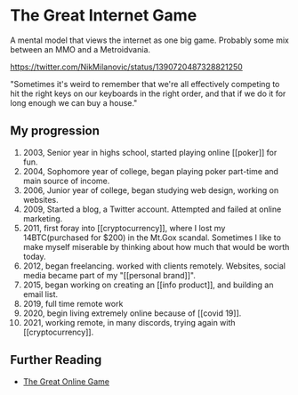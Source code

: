 # The Great Internet Game
A mental model that views the internet as one big game. Probably some mix between an MMO and a Metroidvania.

https://twitter.com/NikMilanovic/status/1390720487328821250


"Sometimes it's weird to remember that we're all effectively competing to hit the right keys on our keyboards in the right order, and that if we do it for long enough we can buy a house."

## My progression

1. 2003, Senior year in highs school, started playing online [[poker]] for fun. 
1. 2004, Sophomore year of college, began playing poker part-time and main source of income. 
1. 2006, Junior year of college, began studying web design, working on websites. 
1. 2009, Started a blog, a Twitter account. Attempted and failed at online marketing.
1. 2011, first foray into [[cryptocurrency]], where I lost my 14BTC(purchased for $200) in the Mt.Gox scandal. Sometimes I like to make myself miserable by thinking about how much that would be worth today.
1. 2012, began freelancing. worked with clients remotely. Websites, social media became part of my "[[personal brand]]".
1. 2015, began working on creating an [[info product]], and building an email list. 
1. 2019, full time remote work
1. 2020, begin living extremely online because of [[covid 19]].
1. 2021, working remote, in many discords, trying again with [[cryptocurrency]]. 

## Further Reading
- [The Great Online Game](https://www.notboring.co/p/the-great-online-game)

